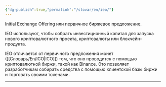 ```yaml
---
{"dg-publish":true,"permalink":"/slovar/en/ieo/"}
---
```



Initial Exchange Offering или первичное биржевое предложение.

IEO используют, чтобы собрать инвестиционный капитал для запуска нового криптовалютного проекта, криптовалюты или блокчейн-продукта.

IEO отличается от первичного предложения монет ([[Словарь/En/ICO\|ICO]]) тем, что оно проводится с помощью криптовалютной биржи, такой как Binance. Это позволяет разработчикам собирать средства с помощью клиентской базы биржи и торговать своими токенами.

---
